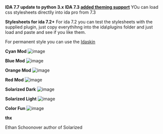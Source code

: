**IDA 7.7 update to python 3.x**
**IDA 7.3 [added theming support](https://www.hex-rays.com/products/ida/7.3/index.shtml)**
YOu can load css stylesheets directlly into ida pro from 7.3


**Stylesheets for ida 7.2+**
For ida 7.2 you can test the stylesheets with the supplied plugin, just copy everythihng into the ida\plugins folder and just load and paste and see if you like them.

For permanent style you can use the [Idaskin](https://github.com/zyantific/IDASkins)


**Cyan Mod**
![image](https://user-images.githubusercontent.com/3592375/62837835-74019600-bc74-11e9-9152-fcffa5ee9ff1.png)

**Blue Mod**
![image](https://user-images.githubusercontent.com/3592375/62837859-ba56f500-bc74-11e9-9c38-3d614de1f4b4.png)

**Orange Mod**
![image](https://user-images.githubusercontent.com/3592375/62837868-dbb7e100-bc74-11e9-8a15-e7997cc19d2b.png)

**Red Mod**
![image](https://user-images.githubusercontent.com/3592375/62837878-f9854600-bc74-11e9-9f54-8ccb71d1baaf.png)

**Solarized Dark**
![image](https://user-images.githubusercontent.com/3592375/62837888-1de12280-bc75-11e9-8b4e-c452d4d71689.png)

**Solarized Light**
![image](https://user-images.githubusercontent.com/3592375/62837896-4406c280-bc75-11e9-9576-156fee375bea.png)

**Color Fun**
![image](https://user-images.githubusercontent.com/3592375/62837912-74e6f780-bc75-11e9-89cc-b4dcb12cc0f5.png)

**thx**

Ethan Schoonover author of Solarized
